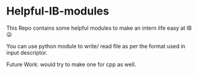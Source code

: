 # Helpful-IB-modules
This Repo contains some helpful modules to make an intern life easy at IB :stuck_out_tongue:

You can use python module to write/ read file as per the format used in input descriptor.

Future Work: would try to make one for cpp as well.
